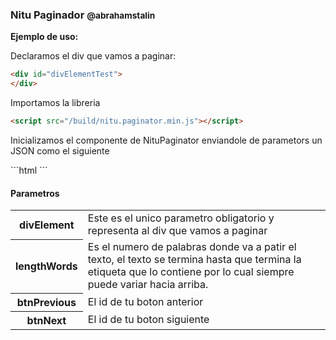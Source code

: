 <h3>Nitu Paginador <small>@abrahamstalin</small></h3>

<strong>Ejemplo de uso:</strong>


<p>Declaramos el div que vamos a paginar:</p>

```html
<div id="divElementTest">
</div>
```
<p>Importamos la libreria</p>

```html
<script src="/build/nitu.paginator.min.js"></script>
```
<p>Inicializamos el componente de NituPaginator enviandole de parametors un JSON
como el siguiente</p>
```html
<script>
var paginatorTest= new NituPaginador({
  divElement:'divElementTest',
  lengthWords :400,
  btnPrevious: 'btnPrevious',
  btnNext: 'btnNext'
});
</script>
```

<h4>Parametros </h4>
<table>
<tr>
  <th>divElement</th>
  <td>Este es el unico parametro obligatorio y representa al div que vamos a paginar</td>
</tr>
<tr>
  <th>lengthWords</th>
  <td>Es el numero de palabras donde va a patir el texto, el texto se termina hasta que termina la etiqueta que lo contiene por lo cual siempre puede variar hacia arriba.</td>
</tr>
<tr>
  <th>btnPrevious</th>
  <td>El id de tu boton anterior</td>
</tr>
<tr>
  <th>btnNext</th>
  <td>El id de tu boton siguiente</td>
</tr>
</table>
